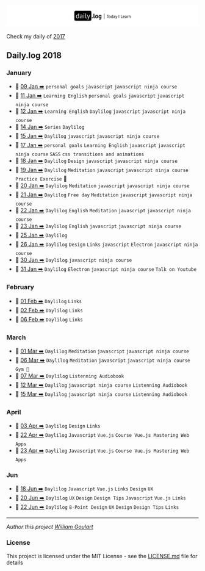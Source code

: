 ![](/daily-logo.png)

Check my daily of [2017](https://github.com/wgoulart/dailylog/tree/master/2017/README.md)

## Daily.log 2018

### January

* 📑 [09 Jan ➡️](01-Jan/log-09-01-2018.md) `personal goals` `javascript` `javascript ninja course`
* 📑 [11 Jan ➡️](01-Jan/log-11-01-2018.md) `Learning English` `personal goals` `javascript` `javascript ninja course`
* 📑 [12 Jan ➡️](01-Jan/log-12-01-2018.md) `Learning English` `Daylilog` `javascript` `javascript ninja course`
* 📑 [14 Jan ➡️](01-Jan/log-14-01-2018.md) `Series` `Daylilog`
* 📑 [15 Jan ➡️](01-Jan/log-15-01-2018.md) `Daylilog` `javascript` `javascript ninja course`
* 📑 [17 Jan ➡️](01-Jan/log-17-01-2018.md)  `personal goals` `Learning English` `javascript` `javascript ninja course` `SASS` `css transitions and animations`
* 📑 [18 Jan ➡️](01-Jan/log-18-01-2018.md) `Daylilog` `Design` `javascript` `javascript ninja course`
* 📑 [19 Jan ➡️](01-Jan/log-19-01-2018.md) `Daylilog`  `Meditation` `javascript` `javascript ninja course` `Practice Exercise` 🏃
* 📑 [20 Jan ➡️](01-Jan/log-20-01-2018.md) `Daylilog` `Meditation` `javascript` `javascript ninja course`
* 📑 [21 Jan ➡️](01-Jan/log-21-01-2018.md) `Daylilog` `Free day` `Meditation` `javascript` `javascript ninja course`
* 📑 [22 Jan ➡️](01-Jan/log-22-01-2018.md) `Daylilog` `English` `Meditation` `javascript` `javascript ninja course`
* 📑 [23 Jan ➡️](01-Jan/log-23-01-2018.md) `Daylilog` `English` `javascript` `javascript ninja course`
* 📑 [25 Jan ➡️](01-Jan/log-25-01-2018.md) `Daylilog`
* 📑 [26 Jan ➡️](01-Jan/log-26-01-2018.md) `Daylilog` `Design`  `Links` `javascript` `Electron` `javascript ninja course`
* 📑 [30 Jan ➡️](01-Jan/log-30-01-2018.md) `Daylilog` `javascript ninja course`
* 📑 [31 Jan ➡️](01-Jan/log-30-01-2018.md) `Daylilog` `Electron` `javascript ninja course` `Talk on Youtube`


### February
* 📑 [01 Feb ➡️](02-Feb/log-01-02-2018.md) `Daylilog` `Links`
* 📑 [02 Feb ➡️](02-Feb/log-02-02-2018.md) `Daylilog` `Links`
* 📑 [06 Feb ➡️](02-Feb/log-06-02-2018.md) `Daylilog` `Links`


### March
* 📑 [01 Mar ➡️](03-Mar/log-01-03-2018.md) `Daylilog` `Meditation` `javascript` `javascript ninja course`
* 📑 [06 Mar ➡️](03-Mar/log-06-03-2018.md) `Daylilog` `Meditation` `javascript` `javascript ninja course` `Gym 🏃`
* 📑 [07 Mar ➡️](03-Mar/log-07-03-2018.md) `Daylilog` `Listenning Audiobook`
* 📑 [12 Mar ➡️](03-Mar/log-12-03-2018.md) `Daylilog` `javascript ninja course` `Listenning Audiobook`
* 📑 [15 Mar ➡️](03-Mar/log-15-03-2018.md) `Daylilog` `javascript ninja course` `Listenning Audiobook`


### April
* 📑 [03 Apr ➡️](04-Apr/log-03-04-2018.md) `Daylilog` `Design` `Links`
* 📑 [22 Apr ➡️](04-Apr/log-22-04-2018.md) `Daylilog` `Javascript` `Vue.js` `Course Vue.js Mastering Web Apps`
* 📑 [23 Apr ➡️](04-Apr/log-23-04-2018.md) `Daylilog` `Javascript` `Vue.js` `Course Vue.js Mastering Web Apps`  

### Jun
* 📑 [18 Jun ➡️](06-Jun/log-18-06-2018.md) `Daylilog` `Javascript` `Vue.js` `Links` `Design` `UX`  
* 📑 [20 Jun ➡️](06-Jun/log-20-06-2018.md) `Daylilog` `UX` `Design` `Design Tips` `Javascript` `Vue.js` `Links`   
* 📑 [22 Jun ➡️](06-Jun/log-20-06-2018.md) `Daylilog` `8-Point Design` `UX` `Design` `Design Tips` `Links`    
---

_Author this project [William Goulart](https://github.com/wgoulart/)_

### License

This project is licensed under the MIT License - see the [LICENSE.md](LICENSE.md) file for details
